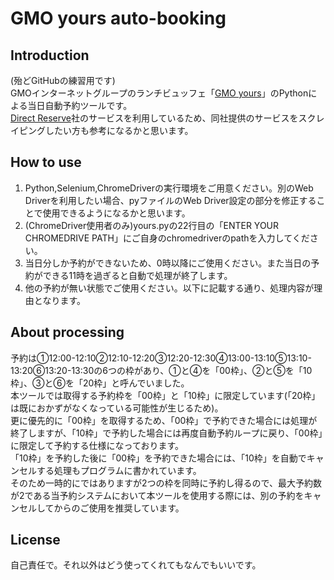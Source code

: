 <h1>GMO yours auto-booking</h1>
<h2>Introduction</h2>
<p>
  (殆どGitHubの練習用です)<br>
  GMOインターネットグループのランチビュッフェ「<a href="https://esp03.dt-r.com/gmo-yours/">GMO yours</a>」のPythonによる当日自動予約ツールです。<br>
  <a href="http://direct-reserve.info/">Direct Reserve</a>社のサービスを利用しているため、同社提供のサービスをスクレイピングしたい方も参考になるかと思います。
<h2>How to use</h2>
<p>
  <ol>
    <li>Python,Selenium,ChromeDriverの実行環境をご用意ください。別のWeb Driverを利用したい場合、pyファイルのWeb Driver設定の部分を修正することで使用できるようになるかと思います。</li>
    <li>(ChromeDriver使用者のみ)yours.pyの22行目の「ENTER YOUR CHROMEDRIVE PATH」にご自身のchromedriverのpathを入力してください。</li>
    <li>当日分しか予約ができないため、0時以降にご使用ください。また当日の予約ができる11時を過ぎると自動で処理が終了します。</li>
    <li>他の予約が無い状態でご使用ください。以下に記載する通り、処理内容が理由となります。</li>
  </ol>
</p>
<h2>About processing</h2>
<p>
  予約は①12:00-12:10②12:10-12:20③12:20-12:30④13:00-13:10⑤13:10-13:20⑥13:20-13:30の6つの枠があり、①と④を「00枠」、②と⑤を「10枠」、③と⑥を「20枠」と呼んでいました。<br>
  本ツールでは取得する予約枠を「00枠」と「10枠」に限定しています(「20枠」は既におかずがなくなっている可能性が生じるため)。<br>
  更に優先的に「00枠」を取得するため、「00枠」で予約できた場合には処理が終了しますが、「10枠」で予約した場合には再度自動予約ループに戻り、「00枠」に限定して予約する仕様になっております。<br>
  「10枠」を予約した後に「00枠」を予約できた場合には、「10枠」を自動でキャンセルする処理もプログラムに書かれています。<br>
  そのため一時的にではありますが2つの枠を同時に予約し得るので、最大予約数が2である当予約システムにおいて本ツールを使用する際には、別の予約をキャンセルしてからのご使用を推奨しています。<br>
</p>
<h2>License</h2>
<p>
  自己責任で。それ以外はどう使ってくれてもなんでもいいです。
</p>
